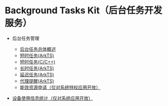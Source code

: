 # Background Tasks Kit（后台任务开发服务）

<!--Del-->
- 后台任务管理<!--DelEnd-->

  - [后台任务总体概述](background-task-overview.md)
  - [短时任务(ArkTS)](transient-task.md)
  - [短时任务(C/C++)](native-transient-task.md)
  - [长时任务(ArkTS)](continuous-task.md)
  - [延迟任务(ArkTS)](work-scheduler.md)
  - [代理提醒(ArkTS)](agent-powered-reminder.md)
  <!--Del-->
  - [能效资源申请（仅对系统特权应用开放）](efficiency-resource-request.md)
  <!--DelEnd-->
<!--Del-->
- [设备使用信息统计（仅对系统应用开放）](../device-usage-statistics/Readme-CN.md)
<!--DelEnd-->